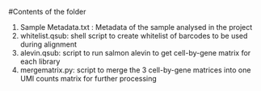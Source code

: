 #Contents of the folder
1. Sample Metadata.txt : Metadata of the sample analysed in the project
2. whitelist.qsub: shell script to create whitelist of barcodes to be used during alignment
3. alevin.qsub: script to run salmon alevin to get cell-by-gene matrix for each library
4. mergematrix.py: script to merge the 3 cell-by-gene matrices into one UMI counts matrix for further processing
